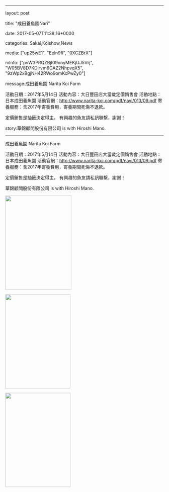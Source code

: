 
--- 

layout: post 

title:  "成田養魚園Nari" 

date:   2017-05-07T11:38:16+0000 

categories: Sakai,Koishow,News 

media: ["up25wE1", "Eeln9fl", "0XCZBrX"] 

mInfo: ["pvW3PRQZBjI09onyMEKjUJ5Vrj", "W05BV8D7KDirvm6GAZ2NhpvqX5", "9zWp2xBgjNH42RWo9omKcPwZy0"] 

message:成田養魚園
Narita Koi Farm

活動日期：2017年5月14日
活動內容：大日豐田店大當歲定價銷售會
活動地點：日本成田養魚園
活動官網：http://www.narita-koi.com/pdf/navi/013/09.pdf
寄養服務：含2017年寄養費用，寄養期間死傷不退款。

定價銷售是抽籤決定得主。
有興趣的魚友請私訊聯繫，謝謝！
story:華錦顧問股份有限公司 is with Hiroshi Mano.

--- 

成田養魚園
Narita Koi Farm

活動日期：2017年5月14日
活動內容：大日豐田店大當歲定價銷售會
活動地點：日本成田養魚園
活動官網：http://www.narita-koi.com/pdf/navi/013/09.pdf
寄養服務：含2017年寄養費用，寄養期間死傷不退款。

定價銷售是抽籤決定得主。
有興趣的魚友請私訊聯繫，謝謝！
 
 
華錦顧問股份有限公司 is with Hiroshi Mano.


<a href="https://i.imgur.com/up25wE1.jpg"><img src="https://i.imgur.com/up25wE1.jpg" height=300 width=210 /></a> 

 
<a href="https://i.imgur.com/Eeln9fl.jpg"><img src="https://i.imgur.com/Eeln9fl.jpg" height=300 width=207 /></a> 

 
<a href="https://i.imgur.com/0XCZBrX.jpg"><img src="https://i.imgur.com/0XCZBrX.jpg" height=300 width=207 /></a> 
 



